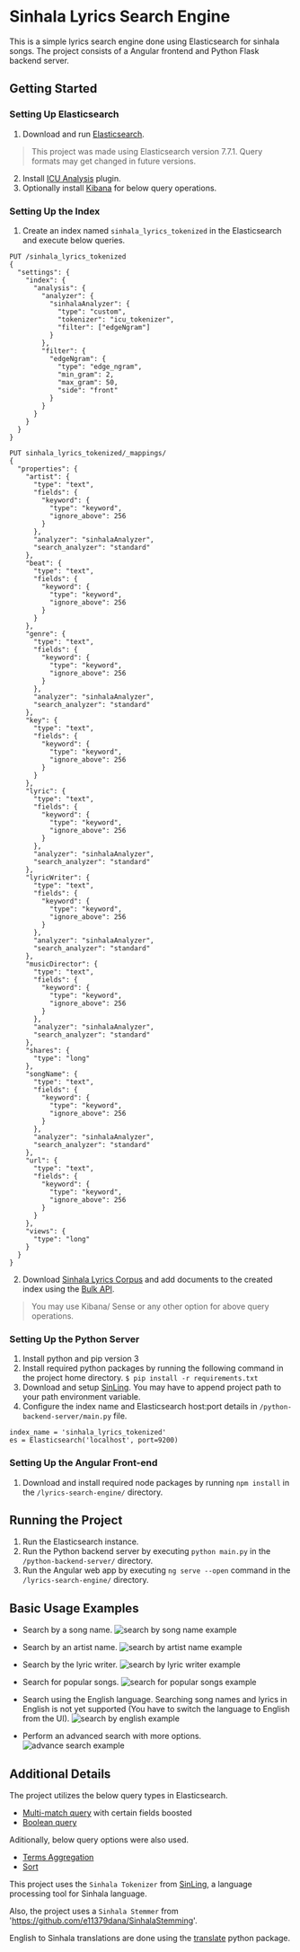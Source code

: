 # Sinhala Lyrics Search Engine
This is a simple lyrics search engine done using Elasticsearch for sinhala songs. The project consists of a Angular frontend and Python Flask backend server.

## Getting Started
### Setting Up Elasticsearch
1. Download and run [Elasticsearch](https://www.elastic.co/downloads/elasticsearch).
  > This project was made using Elasticsearch version 7.7.1. Query formats may get changed in future versions.
2. Install [ICU Analysis](https://www.elastic.co/guide/en/elasticsearch/plugins/current/analysis-icu.html) plugin.
3. Optionally install [Kibana](https://www.elastic.co/downloads/kibana) for below query operations.

### Setting Up the Index
1. Create an index named `sinhala_lyrics_tokenized` in the Elasticsearch and execute below queries.
```
PUT /sinhala_lyrics_tokenized
{
  "settings": {
    "index": {
      "analysis": {
        "analyzer": {
          "sinhalaAnalyzer": {
            "type": "custom",
            "tokenizer": "icu_tokenizer",
            "filter": ["edgeNgram"]
          }
        },
        "filter": {
          "edgeNgram": {
            "type": "edge_ngram",
            "min_gram": 2,
            "max_gram": 50,
            "side": "front"
          }
        }
      }
    }
  }
}
```
```
PUT sinhala_lyrics_tokenized/_mappings/
{
  "properties": {
    "artist": {
      "type": "text",
      "fields": {
        "keyword": {
          "type": "keyword",
          "ignore_above": 256
        }
      },
      "analyzer": "sinhalaAnalyzer",
      "search_analyzer": "standard"
    },
    "beat": {
      "type": "text",
      "fields": {
        "keyword": {
          "type": "keyword",
          "ignore_above": 256
        }
      }
    },
    "genre": {
      "type": "text",
      "fields": {
        "keyword": {
          "type": "keyword",
          "ignore_above": 256
        }
      },
      "analyzer": "sinhalaAnalyzer",
      "search_analyzer": "standard"
    },
    "key": {
      "type": "text",
      "fields": {
        "keyword": {
          "type": "keyword",
          "ignore_above": 256
        }
      }
    },
    "lyric": {
      "type": "text",
      "fields": {
        "keyword": {
          "type": "keyword",
          "ignore_above": 256
        }
      },
      "analyzer": "sinhalaAnalyzer",
      "search_analyzer": "standard"
    },
    "lyricWriter": {
      "type": "text",
      "fields": {
        "keyword": {
          "type": "keyword",
          "ignore_above": 256
        }
      },
      "analyzer": "sinhalaAnalyzer",
      "search_analyzer": "standard"
    },
    "musicDirector": {
      "type": "text",
      "fields": {
        "keyword": {
          "type": "keyword",
          "ignore_above": 256
        }
      },
      "analyzer": "sinhalaAnalyzer",
      "search_analyzer": "standard"
    },
    "shares": {
      "type": "long"
    },
    "songName": {
      "type": "text",
      "fields": {
        "keyword": {
          "type": "keyword",
          "ignore_above": 256
        }
      },
      "analyzer": "sinhalaAnalyzer",
      "search_analyzer": "standard"
    },
    "url": {
      "type": "text",
      "fields": {
        "keyword": {
          "type": "keyword",
          "ignore_above": 256
        }
      }
    },
    "views": {
      "type": "long"
    }
  }
}

```
2. Download [Sinhala Lyrics Corpus](https://github.com/ThaminduDilshan/Sinhala-Lyrics-Corpus) and add documents to the created index using the [Bulk API](https://www.elastic.co/guide/en/elasticsearch/reference/current/docs-bulk.html).

> You may use Kibana/ Sense or any other option for above query operations.

### Setting Up the Python Server
1. Install python and pip version 3
2. Install required python packages by running the following command in the project home directory. `$ pip install -r requirements.txt`
3. Download and setup [SinLing](https://github.com/nlpc-uom/Sinling). You may have to append project path to your path environment variable.
4. Configure the index name and Elasticsearch host:port details in `/python-backend-server/main.py` file.
```
index_name = 'sinhala_lyrics_tokenized'
es = Elasticsearch('localhost', port=9200)
```

### Setting Up the Angular Front-end
1. Download and install required node packages by running `npm install` in the `/lyrics-search-engine/` directory.

## Running the Project
1. Run the Elasticsearch instance.
2. Run the Python backend server by executing `python main.py` in the `/python-backend-server/` directory.
3. Run the Angular web app by executing `ng serve --open` command in the `/lyrics-search-engine/` directory.

## Basic Usage Examples
* Search by a song name.
![search by song name example](images/ex_1_search_by_song_name.png)

* Search by an artist name.
![search by artist name example](images/ex_2_search_by_artist_name.png)

* Search by the lyric writer.
![search by lyric writer example](images/ex_3_search_by_writer_name.png)

* Search for popular songs.
![search for popular songs example](images/ex_4_search_for_popularity.png)

* Search using the English language. Searching song names and lyrics in English is not yet supported (You have to switch the language to English from the UI).
![search by english example](images/ex_5_search_by_english.png)

* Perform an advanced search with more options.
![advance search example](images/ex_6_advanced_search.png)

## Additional Details
The project utilizes the below query types in Elasticsearch.
* [Multi-match query](https://www.elastic.co/guide/en/elasticsearch/reference/current/query-dsl-multi-match-query.html) with certain fields boosted
* [Boolean query](https://www.elastic.co/guide/en/elasticsearch/reference/current/query-dsl-bool-query.html)

Aditionally, below query options were also used.
* [Terms Aggregation](https://www.elastic.co/guide/en/elasticsearch/reference/current/search-aggregations-bucket-terms-aggregation.html)
* [Sort](https://www.elastic.co/guide/en/elasticsearch/reference/6.8/search-request-sort.html)

This project uses the `Sinhala Tokenizer` from [SinLing](https://github.com/nlpc-uom/Sinling), a language processing tool for Sinhala language.

Also, the project uses a `Sinhala Stemmer` from 'https://github.com/e11379dana/SinhalaStemming'.

English to Sinhala translations are done using the [translate](https://pypi.org/project/translate/) python package.
